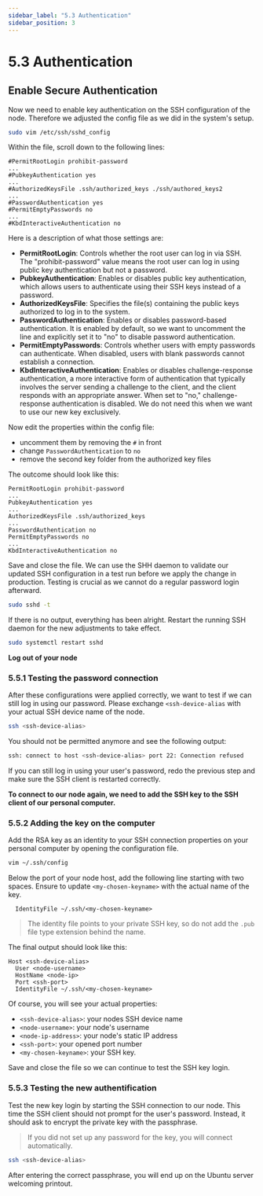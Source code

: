 ```yaml
---
sidebar_label: "5.3 Authentication"
sidebar_position: 3
---
```


# 5.3 Authentication

## Enable Secure Authentication

Now we need to enable key authentication on the SSH configuration of the node. Therefore we adjusted the config file as we did in the system's setup.

```sh
sudo vim /etc/ssh/sshd_config
```

Within the file, scroll down to the following lines:

```text
#PermitRootLogin prohibit-password
...
#PubkeyAuthentication yes
...
#AuthorizedKeysFile .ssh/authorized_keys ./ssh/authored_keys2
...
#PasswordAuthentication yes
#PermitEmptyPasswords no
...
#KbdInteractiveAuthentication no
```

Here is a description of what those settings are:

- **PermitRootLogin**: Controls whether the root user can log in via SSH. The "prohibit-password" value means the root user can log in using public key authentication but not a password.
- **PubkeyAuthentication**: Enables or disables public key authentication, which allows users to authenticate using their SSH keys instead of a password.
- **AuthorizedKeysFile**: Specifies the file(s) containing the public keys authorized to log in to the system.
- **PasswordAuthentication**: Enables or disables password-based authentication. It is enabled by default, so we want to uncomment the line and explicitly set it to "no" to disable password authentication.
- **PermitEmptyPasswords**: Controls whether users with empty passwords can authenticate. When disabled, users with blank passwords cannot establish a connection.
- **KbdInteractiveAuthentication**: Enables or disables challenge-response authentication, a more interactive form of authentication that typically involves the server sending a challenge to the client, and the client responds with an appropriate answer. When set to "no," challenge-response authentication is disabled. We do not need this when we want to use our new key exclusively.

Now edit the properties within the config file:

- uncomment them by removing the `#` in front
- change `PasswordAuthentication` to `no`
- remove the second key folder from the authorized key files

The outcome should look like this:

```text
PermitRootLogin prohibit-password
...
PubkeyAuthentication yes
...
AuthorizedKeysFile .ssh/authorized_keys
...
PasswordAuthentication no
PermitEmptyPasswords no
...
KbdInteractiveAuthentication no
```

Save and close the file. We can use the SHH daemon to validate our updated SSH configuration in a test run before we apply the change in production. Testing is crucial as we cannot do a regular password login afterward.

```sh
sudo sshd -t
```

If there is no output, everything has been alright. Restart the running SSH daemon for the new adjustments to take effect.

```sh
sudo systemctl restart sshd
```

**Log out of your node**

### 5.5.1 Testing the password connection

After these configurations were applied correctly, we want to test if we can still log in using our password. Please exchange `<ssh-device-alias` with your actual SSH device name of the node.

```sh
ssh <ssh-device-alias>
```

You should not be permitted anymore and see the following output:

```sh
ssh: connect to host <ssh-device-alias> port 22: Connection refused
```

If you can still log in using your user's password, redo the previous step and make sure the SSH client is restarted correctly.

**To connect to our node again, we need to add the SSH key to the SSH client of our personal computer.**

### 5.5.2 Adding the key on the computer

Add the RSA key as an identity to your SSH connection properties on your personal computer by opening the configuration file.

```sh
vim ~/.ssh/config
```

Below the port of your node host, add the following line starting with two spaces. Ensure to update `<my-chosen-keyname>` with the actual name of the key.

```text
  IdentityFile ~/.ssh/<my-chosen-keyname>
```

> The identity file points to your private SSH key, so do not add the `.pub` file type extension behind the name.

The final output should look like this:

```text
Host <ssh-device-alias>
  User <node-username>
  HostName <node-ip>
  Port <ssh-port>
  IdentityFile ~/.ssh/<my-chosen-keyname>
```

Of course, you will see your actual properties:

- `<ssh-device-alias>`: your nodes SSH device name
- `<node-username>`: your node's username
- `<node-ip-address>`: your node's static IP address
- `<ssh-port>`: your opened port number
- `<my-chosen-keyname>`: your SSH key.

Save and close the file so we can continue to test the SSH key login.

### 5.5.3 Testing the new authentification

Test the new key login by starting the SSH connection to our node. This time the SSH client should not prompt for the user's password. Instead, it should ask to encrypt the private key with the passphrase.

> If you did not set up any password for the key, you will connect automatically.

```sh
ssh <ssh-device-alias>
```

After entering the correct passphrase, you will end up on the Ubuntu server welcoming printout.
